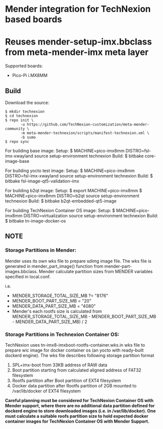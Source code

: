 # Mender integration for TechNexion based boards

# Reuses mender-setup-imx.bbclass from meta-mender-imx meta layer

Supported boards:

 - Pico-Pi i.MX8MM

## Build

Download the source:

    $ mkdir technexion
    $ cd technexion
    $ repo init \
           -u https://github.com/TechNexion-customization/meta-mender-community \
           -m meta-mender-technexion/scripts/manifest-technexion.xml \
           -b sumo
    $ repo sync

For building base image:
Setup:
    $ MACHINE=pico-imx8mm DISTRO=fsl-imx-xwayland source setup-environment technexion
Build:
    $ bitbake core-image-base

For building yocto test image:
Setup:
    $ MACHINE=pico-imx8mm DISTRO=fsl-imx-xwayland source setup-environment technexion
Build:
    $ bitbake fsl-image-qt5-validation-imx

For building b2qt image:
Setup:
    $ export MACHINE=pico-imx8mm
    $ MACHINE=pico-imx8mm DISTRO=b2qt source setup-environment technexion
Build:
    $ bitbake b2qt-embedded-qt5-image

For building TechNexion Container OS image:
Setup:
    $ MACHINE=pico-imx8mm DISTRO=virtualization source setup-environment technexion
Build:
    $ bitbake tn-image-docker-os

## NOTE

### Storage Partitions in Mender:

Mender uses its own wks file to prepare sdimg image file. The wks file is generated in mender_part_image() function from mender-part-images.bbclass. Mender calculate partition sizes from MENDER variables specified in local.conf.

i.e.
- MENDER_STORAGE_TOTAL_SIZE_MB ?= "8176"
- MENDER_BOOT_PART_SIZE_MB = "20"
- MENDER_DATA_PART_SIZE_MB = "4080"
- Mender's each rootfs size is calculated from
MENDER_STORAGE_TOTAL_SIZE_MB - MENDER_BOOT_PART_SIZE_MB - MENDER_DATA_PART_SIZE_MB) / 2

### Storage Partitions in Technexion Container OS:
TechNexion uses tn-imx8-imxboot-rootfs-container.wks.in wks file to prepare wic image for docker container os (an yocto with ready-built dockerd engine). The wks file describes following storage partition format
1. SPL+imx-boot from 33KB address of RAW data
2. Boot partition starting from calculated aligned address of FAT32 filesystem
3. Rootfs partition after Boot partition of EXT4 filesystem
4. Docker data partition after Rootfs partition of 2GB mounted to /var/lib/docker of EXT4 filesystem

**Careful planning must be considered for TechNexion Container OS with Mender support, where there are no additional data partition defined for dockerd engine to store downloaded images (i.e. in /var/lib/docker). One must calculate a suitable roofs partition size to hold expected docker container images for TechNexion Container OS with Mender Support.**
